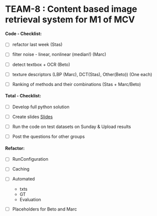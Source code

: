 # TEAM-8 : Content based image retrieval system for M1 of MCV

#### Code - Checklist:
  - [ ] refactor last week (Stas)
  - [ ] filter noise - linear, nonlinear (median!) (Marc)
  - [ ] detect textbox + OCR (Beto)
  - [ ] texture descriptors (LBP (Marc), DCT(Stas), Other(Beto)) (One each)
  - [ ] Ranking of methods and their combinations (Stas + Marc/Beto)

 
#### Total - Checklist:
  - [ ] Develop full python solution
  - [ ] Create slides  [Slides](https://docs.google.com/presentation/d/1Ir0d7vkb6CMT4fbiKwEnJNVr1Fbg4tfaawRQMuKOul8/edit?usp=sharing) 
  - [ ] Run the code on test datasets on Sunday & Upload results
  - [ ] Post the questions for other groups


#### Refactor:

  - [ ] RunConfiguration
  - [ ] Caching
  - [ ] Automated
    * txts
    * GT
    * Evaluation
  - [ ] Placeholders for Beto and Marc
  

